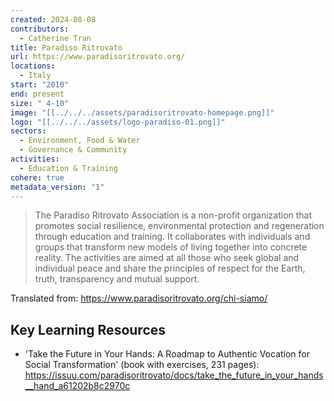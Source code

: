 ```yaml
---
created: 2024-08-08
contributors:
  - Catherine Tran
title: Paradiso Ritrovato
url: https://www.paradisoritrovato.org/
locations:
  - Italy
start: "2010"
end: present
size: " 4-10"
image: "[[../../../assets/paradisoritrovato-homepage.png]]"
logo: "[[../../../assets/logo-paradiso-01.png]]"
sectors:
  - Environment, Food & Water
  - Governance & Community
activities:
  - Education & Training
cohere: true
metadata_version: "1"
---
```

>The Paradiso Ritrovato Association is a non-profit organization that promotes social resilience, environmental protection and regeneration through education and training. It collaborates with individuals and groups that transform new models of living together into concrete reality. The activities are aimed at all those who seek global and individual peace and share the principles of respect for the Earth, truth, transparency and mutual support.

Translated from: https://www.paradisoritrovato.org/chi-siamo/

## Key Learning Resources

- 'Take the Future in Your Hands: A Roadmap to Authentic Vocation for Social Transformation' (book with exercises, 231 pages): https://issuu.com/paradisoritrovato/docs/take_the_future_in_your_hands__hand_a61202b8c2970c










